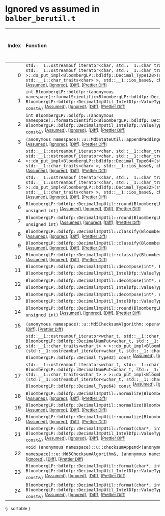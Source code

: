 # Ignored vs assumed in `balber_berutil.t`

<script src="../sorttable.js"></script>

|   Index | Function                                                                                                                                                                                                                                                                                                                                                                                                                                                                                                               |   Difference in number of lines |   Function size difference in bytes | Number of lines in assumed build   | Number of bytes in assumed build   | Number of lines in ignored build   | Number of bytes in ignored build   |
|--------:|:-----------------------------------------------------------------------------------------------------------------------------------------------------------------------------------------------------------------------------------------------------------------------------------------------------------------------------------------------------------------------------------------------------------------------------------------------------------------------------------------------------------------------|--------------------------------:|------------------------------------:|:-----------------------------------|:-----------------------------------|:-----------------------------------|:-----------------------------------|
|       0 | `std::__1::ostreambuf_iterator<char, std::__1::char_traits<char> > BloombergLP::bdldfp::DecimalNumPut<char, std::__1::ostreambuf_iterator<char, std::__1::char_traits<char> > >::do_put_impl<BloombergLP::bdldfp::Decimal_Type128>(std::__1::ostreambuf_iterator<char, std::__1::char_traits<char> >, std::__1::ios_base&, char, BloombergLP::bdldfp::Decimal_Type128) const` <sup>\[[Assumed](0-assume)\], \[[Ignored](0-none)\], \[[Diff](0.diff.html)\], \[[Prettier Diff](0-diff.html)\]                           |                               9 |                                  16 | 401                                | 1,472                              | 392                                | 1,456                              |
|       1 | `int BloombergLP::bdldfp::(anonymous namespace)::formatScientific<BloombergLP::bdldfp::DecimalImpUtil_IntelDfp::ValueType128>(char*, int, BloombergLP::bdldfp::DecimalImpUtil_IntelDfp::ValueType128, BloombergLP::bdldfp::DecimalFormatConfig const&)` <sup>\[[Assumed](1-assume)\], \[[Ignored](1-none)\], \[[Diff](1.diff.html)\], \[[Prettier Diff](1-diff.html)\]                                                                                                                                                 |                               5 |                                  16 | 276                                | 1,024                              | 271                                | 1,008                              |
|       2 | `int BloombergLP::bdldfp::(anonymous namespace)::formatScientific<BloombergLP::bdldfp::DecimalImpUtil_IntelDfp::ValueType32>(char*, int, BloombergLP::bdldfp::DecimalImpUtil_IntelDfp::ValueType32, BloombergLP::bdldfp::DecimalFormatConfig const&)` <sup>\[[Assumed](2-assume)\], \[[Ignored](2-none)\], \[[Diff](2.diff.html)\], \[[Prettier Diff](2-diff.html)\]                                                                                                                                                   |                               2 |                                   0 | 301                                | 1,056                              | 299                                | 1,056                              |
|       3 | `(anonymous namespace)::u::Md5StateUtil::appendPaddingAndLength((anonymous namespace)::u::Md5State*)` <sup>\[[Assumed](3-assume)\], \[[Ignored](3-none)\], \[[Diff](3.diff.html)\], \[[Prettier Diff](3-diff.html)\]                                                                                                                                                                                                                                                                                                   |                              -2 |                                   0 | 112                                | 448                                | 114                                | 448                                |
|       4 | `std::__1::ostreambuf_iterator<char, std::__1::char_traits<char> > BloombergLP::bdldfp::DecimalNumPut<char, std::__1::ostreambuf_iterator<char, std::__1::char_traits<char> > >::do_put_impl<BloombergLP::bdldfp::Decimal_Type64>(std::__1::ostreambuf_iterator<char, std::__1::char_traits<char> >, std::__1::ios_base&, char, BloombergLP::bdldfp::Decimal_Type64) const` <sup>\[[Assumed](4-assume)\], \[[Ignored](4-none)\], \[[Diff](4.diff.html)\], \[[Prettier Diff](4-diff.html)\]                             |                              -2 |                                   0 | 392                                | 1,456                              | 394                                | 1,456                              |
|       5 | `std::__1::ostreambuf_iterator<char, std::__1::char_traits<char> > BloombergLP::bdldfp::DecimalNumPut<char, std::__1::ostreambuf_iterator<char, std::__1::char_traits<char> > >::do_put_impl<BloombergLP::bdldfp::Decimal_Type32>(std::__1::ostreambuf_iterator<char, std::__1::char_traits<char> >, std::__1::ios_base&, char, BloombergLP::bdldfp::Decimal_Type32) const` <sup>\[[Assumed](5-assume)\], \[[Ignored](5-none)\], \[[Diff](5.diff.html)\], \[[Prettier Diff](5-diff.html)\]                             |                              -2 |                                 -32 | 392                                | 1,424                              | 394                                | 1,456                              |
|       6 | `BloombergLP::bdldfp::DecimalImpUtil::round(BloombergLP::bdldfp::DecimalImpUtil_IntelDfp::ValueType32, unsigned int)` <sup>\[[Assumed](6-assume)\], \[[Ignored](6-none)\], \[[Diff](6.diff.html)\], \[[Prettier Diff](6-diff.html)\]                                                                                                                                                                                                                                                                                   |                              -3 |                                   0 | 80                                 | 288                                | 83                                 | 288                                |
|       7 | `BloombergLP::bdldfp::DecimalImpUtil::round(BloombergLP::bdldfp::DecimalImpUtil_IntelDfp::ValueType64, unsigned int)` <sup>\[[Assumed](7-assume)\], \[[Ignored](7-none)\], \[[Diff](7.diff.html)\], \[[Prettier Diff](7-diff.html)\]                                                                                                                                                                                                                                                                                   |                              -3 |                                   0 | 82                                 | 320                                | 85                                 | 320                                |
|       8 | `BloombergLP::bdldfp::DecimalImpUtil::classify(BloombergLP::bdldfp::DecimalImpUtil_IntelDfp::ValueType128)` <sup>\[[Assumed](8-assume)\], \[[Ignored](8-none)\], \[[Diff](8.diff.html)\], \[[Prettier Diff](8-diff.html)\]                                                                                                                                                                                                                                                                                             |                              -4 |                                   0 | 8                                  | 32                                 | 12                                 | 32                                 |
|       9 | `BloombergLP::bdldfp::DecimalImpUtil::classify(BloombergLP::bdldfp::DecimalImpUtil_IntelDfp::ValueType32)` <sup>\[[Assumed](9-assume)\], \[[Ignored](9-none)\], \[[Diff](9.diff.html)\], \[[Prettier Diff](9-diff.html)\]                                                                                                                                                                                                                                                                                              |                              -4 |                                   0 | 8                                  | 32                                 | 12                                 | 32                                 |
|      10 | `BloombergLP::bdldfp::DecimalImpUtil::classify(BloombergLP::bdldfp::DecimalImpUtil_IntelDfp::ValueType64)` <sup>\[[Assumed](10-assume)\], \[[Ignored](10-none)\], \[[Diff](10.diff.html)\], \[[Prettier Diff](10-diff.html)\]                                                                                                                                                                                                                                                                                          |                              -4 |                                   0 | 8                                  | 32                                 | 12                                 | 32                                 |
|      11 | `BloombergLP::bdldfp::DecimalImpUtil::decompose(int*, BloombergLP::bdldfp::Uint128*, int*, BloombergLP::bdldfp::DecimalImpUtil_IntelDfp::ValueType128)` <sup>\[[Assumed](11-assume)\], \[[Ignored](11-none)\], \[[Diff](11.diff.html)\], \[[Prettier Diff](11-diff.html)\]                                                                                                                                                                                                                                             |                              -4 |                                 -16 | 51                                 | 192                                | 55                                 | 208                                |
|      12 | `BloombergLP::bdldfp::DecimalImpUtil::decompose(int*, unsigned int*, int*, BloombergLP::bdldfp::DecimalImpUtil_IntelDfp::ValueType32)` <sup>\[[Assumed](12-assume)\], \[[Ignored](12-none)\], \[[Diff](12.diff.html)\], \[[Prettier Diff](12-diff.html)\]                                                                                                                                                                                                                                                              |                              -4 |                                 -16 | 48                                 | 144                                | 52                                 | 160                                |
|      13 | `BloombergLP::bdldfp::DecimalImpUtil::decompose(int*, unsigned long long*, int*, BloombergLP::bdldfp::DecimalImpUtil_IntelDfp::ValueType64)` <sup>\[[Assumed](13-assume)\], \[[Ignored](13-none)\], \[[Diff](13.diff.html)\], \[[Prettier Diff](13-diff.html)\]                                                                                                                                                                                                                                                        |                              -4 |                                 -16 | 54                                 | 208                                | 58                                 | 224                                |
|      14 | `BloombergLP::bdldfp::DecimalImpUtil::round(BloombergLP::bdldfp::DecimalImpUtil_IntelDfp::ValueType128, unsigned int)` <sup>\[[Assumed](14-assume)\], \[[Ignored](14-none)\], \[[Diff](14.diff.html)\], \[[Prettier Diff](14-diff.html)\]                                                                                                                                                                                                                                                                              |                              -5 |                                 -16 | 85                                 | 320                                | 90                                 | 336                                |
|      15 | `(anonymous namespace)::u::Md5ChecksumAlgorithm::operator()(void const*, unsigned long)` <sup>\[[Assumed](15-assume)\], \[[Ignored](15-none)\], \[[Diff](15.diff.html)\], \[[Prettier Diff](15-diff.html)\]                                                                                                                                                                                                                                                                                                            |                              -6 |                                 -48 | 183                                | 816                                | 189                                | 864                                |
|      16 | `std::__1::ostreambuf_iterator<wchar_t, std::__1::char_traits<wchar_t> > BloombergLP::bdldfp::DecimalNumPut<wchar_t, std::__1::ostreambuf_iterator<wchar_t, std::__1::char_traits<wchar_t> > >::do_put_impl<BloombergLP::bdldfp::Decimal_Type32>(std::__1::ostreambuf_iterator<wchar_t, std::__1::char_traits<wchar_t> >, std::__1::ios_base&, wchar_t, BloombergLP::bdldfp::Decimal_Type32) const` <sup>\[[Assumed](16-assume)\], \[[Ignored](16-none)\], \[[Diff](16.diff.html)\], \[[Prettier Diff](16-diff.html)\] |                              -7 |                                   0 | 436                                | 1,600                              | 443                                | 1,600                              |
|      17 | `std::__1::ostreambuf_iterator<wchar_t, std::__1::char_traits<wchar_t> > BloombergLP::bdldfp::DecimalNumPut<wchar_t, std::__1::ostreambuf_iterator<wchar_t, std::__1::char_traits<wchar_t> > >::do_put_impl<BloombergLP::bdldfp::Decimal_Type64>(std::__1::ostreambuf_iterator<wchar_t, std::__1::char_traits<wchar_t> >, std::__1::ios_base&, wchar_t, BloombergLP::bdldfp::Decimal_Type64) const` <sup>\[[Assumed](17-assume)\], \[[Ignored](17-none)\], \[[Diff](17.diff.html)\], \[[Prettier Diff](17-diff.html)\] |                              -8 |                                   0 | 435                                | 1,600                              | 443                                | 1,600                              |
|      18 | `BloombergLP::bdldfp::DecimalImpUtil::normalize(BloombergLP::bdldfp::DecimalImpUtil_IntelDfp::ValueType128)` <sup>\[[Assumed](18-assume)\], \[[Ignored](18-none)\], \[[Diff](18.diff.html)\], \[[Prettier Diff](18-diff.html)\]                                                                                                                                                                                                                                                                                        |                              -8 |                                 -32 | 232                                | 944                                | 240                                | 976                                |
|      19 | `BloombergLP::bdldfp::DecimalImpUtil::normalize(BloombergLP::bdldfp::DecimalImpUtil_IntelDfp::ValueType32)` <sup>\[[Assumed](19-assume)\], \[[Ignored](19-none)\], \[[Diff](19.diff.html)\], \[[Prettier Diff](19-diff.html)\]                                                                                                                                                                                                                                                                                         |                             -10 |                                 -32 | 122                                | 496                                | 132                                | 528                                |
|      20 | `BloombergLP::bdldfp::DecimalImpUtil::normalize(BloombergLP::bdldfp::DecimalImpUtil_IntelDfp::ValueType64)` <sup>\[[Assumed](20-assume)\], \[[Ignored](20-none)\], \[[Diff](20.diff.html)\], \[[Prettier Diff](20-diff.html)\]                                                                                                                                                                                                                                                                                         |                             -10 |                                 -32 | 131                                | 576                                | 141                                | 608                                |
|      21 | `BloombergLP::bdldfp::DecimalImpUtil::format(char*, int, BloombergLP::bdldfp::DecimalImpUtil_IntelDfp::ValueType128, BloombergLP::bdldfp::DecimalFormatConfig const&)` <sup>\[[Assumed](21-assume)\], \[[Ignored](21-none)\], \[[Diff](21.diff.html)\], \[[Prettier Diff](21-diff.html)\]                                                                                                                                                                                                                              |                             -10 |                                 -48 | 219                                | 816                                | 229                                | 864                                |
|      22 | `void (anonymous namespace)::u::checksumAppend<(anonymous namespace)::u::Md5ChecksumAlgorithm>((anonymous namespace)::u::Md5ChecksumAlgorithm&, (anonymous namespace)::u::GetValueFingerprint const&)` <sup>\[[Assumed](22-assume)\], \[[Ignored](22-none)\], \[[Diff](22.diff.html)\], \[[Prettier Diff](22-diff.html)\]                                                                                                                                                                                              |                             -24 |                                 192 | 5,604                              | 26,064                             | 5,628                              | 25,872                             |
|      23 | `BloombergLP::bdldfp::DecimalImpUtil::format(char*, int, BloombergLP::bdldfp::DecimalImpUtil_IntelDfp::ValueType64, BloombergLP::bdldfp::DecimalFormatConfig const&)` <sup>\[[Assumed](23-assume)\], \[[Ignored](23-none)\], \[[Diff](23.diff.html)\], \[[Prettier Diff](23-diff.html)\]                                                                                                                                                                                                                               |                             -25 |                                -128 | 174                                | 624                                | 199                                | 752                                |
|      24 | `BloombergLP::bdldfp::DecimalImpUtil::format(char*, int, BloombergLP::bdldfp::DecimalImpUtil_IntelDfp::ValueType32, BloombergLP::bdldfp::DecimalFormatConfig const&)` <sup>\[[Assumed](24-assume)\], \[[Ignored](24-none)\], \[[Diff](24.diff.html)\], \[[Prettier Diff](24-diff.html)\]                                                                                                                                                                                                                               |                             -36 |                                -160 | 162                                | 528                                | 198                                | 688                                |
{: .sortable }

